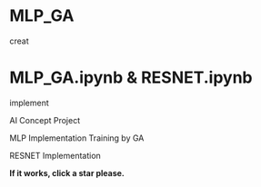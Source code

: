 # MLP_GA
creat
# MLP_GA.ipynb & RESNET.ipynb
implement

AI Concept Project

MLP Implementation 
    Training by GA

RESNET Implementation
    
 **If it works, click a star please.**
